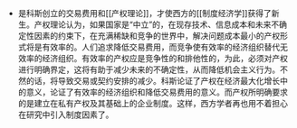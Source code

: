 - 是科斯创立的交易费用和[[产权理论]]，才使西方的[[制度经济学]]获得了新生。产权理论认为，如果国家是“中立”的，在现存技术、信息成本和未来不确定性因素的约束下，在充满稀缺和竞争的世界中，解决问题成本最小的产权形式将是有效率的。人们追求降低交易费用，而竞争使有效率的经济组织替代无效率的经济组织。有效率的产权应是竞争性的和排他性的，为此，必须对产权进行明确界定，这将有助于减少未来的不确定性，从而降低机会主义行为。不然的话，将导致交易或契约安排的减少。科斯论证了产权在经济最大化增长中的意义，论证了有效率的经济组织和降低交易费用的意义。而产权所明确要求的是建立在私有产权及其基础上的企业制度。这样，西方学者再也用不着担心在研究中引入制度因素了。

